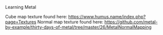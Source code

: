 Learning Metal

Cube map texture found here: https://www.humus.name/index.php?page=Textures
Normal map texture found here: https://github.com/metal-by-example/thirty-days-of-metal/tree/master/26/MetalNormalMapping
